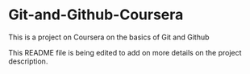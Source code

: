 # Git-and-Github-Coursera
This is a project on Coursera on the basics of Git and  Github

This README file is being edited to add on more details on the project description.
